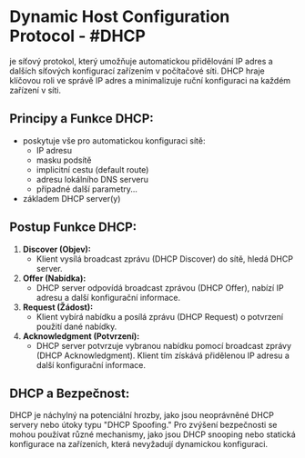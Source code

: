 # Dynamic Host Configuration Protocol - #DHCP

je síťový protokol, který umožňuje automatickou přidělování IP adres a dalších síťových konfigurací zařízením v počítačové síti. DHCP hraje klíčovou roli ve správě IP adres a minimalizuje ruční konfiguraci na každém zařízení v síti.

## Principy a Funkce DHCP:

- poskytuje vše pro automatickou konfiguraci sítě:
	- IP adresu
	- masku podsítě
	- implicitní cestu (default route)
	- adresu lokálního DNS serveru
	- případné další parametry...
- základem DHCP server(y)

## Postup Funkce DHCP:

1. **Discover (Objev):**
    - Klient vysílá broadcast zprávu (DHCP Discover) do sítě, hledá DHCP server.
2. **Offer (Nabídka):**
    - DHCP server odpovídá broadcast zprávou (DHCP Offer), nabízí IP adresu a další konfigurační informace.
3. **Request (Žádost):**
    - Klient vybírá nabídku a posílá zprávu (DHCP Request) o potvrzení použití dané nabídky.
4. **Acknowledgment (Potvrzení):**
    - DHCP server potvrzuje vybranou nabídku pomocí broadcast zprávy (DHCP Acknowledgment). Klient tím získává přidělenou IP adresu a další konfigurační informace.

## DHCP a Bezpečnost:

DHCP je náchylný na potenciální hrozby, jako jsou neoprávněné DHCP servery nebo útoky typu "DHCP Spoofing." Pro zvýšení bezpečnosti se mohou používat různé mechanismy, jako jsou DHCP snooping nebo statická konfigurace na zařízeních, která nevyžadují dynamickou konfiguraci.